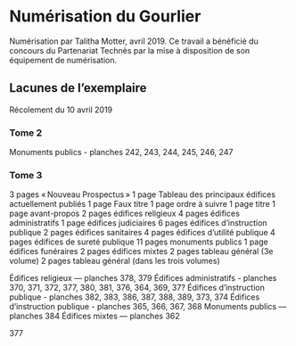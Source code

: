 # Numérisation du Gourlier

Numérisation par Talitha Motter, avril 2019. Ce travail a bénéficié du concours du Partenariat Technès par la mise à disposition de son équipement de numérisation.

## Lacunes de l’exemplaire

Récolement du 10 avril 2019

### Tome 2

Monuments publics - planches 242, 243, 244, 245, 246, 247

### Tome 3

3 pages « Nouveau Prospectus »
1 page Tableau des principaux édifices actuellement publiés
1 page Faux titre
1 page ordre à suivre
1 page titre
1 page avant-propos
2 pages édifices religieux
4 pages édifices administratifs
1 page édifices judiciaires
6 pages édifices d’instruction publique
2 pages édifices sanitaires
4 pages édifices d’utilité publique
4 pages édifices de sureté publique
11 pages monuments publics
1 page édifices funéraires
2 pages édifices mixtes
2 pages tableau général (3e volume)
2 pages tableau général (dans les trois volumes)

Édifices religieux — planches 378, 379
Édifices administratifs - planches 370, 371, 372, 377, 380, 381, 376, 364, 369, 37?
Édifices d’instruction publique - planches 382, 383, 386, 387, 388, 389, 373, 374
Édifices d’instruction publique - planches 365, 366, 367, 368
Monuments publics — planches 384
Édifices mixtes — planches 362

377